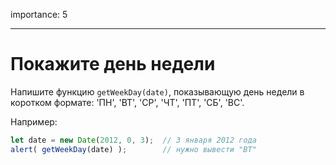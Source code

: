 importance: 5

---

# Покажите день недели

Напишите функцию `getWeekDay(date)`, показывающую день недели в коротком формате: 'ПН', 'ВТ', 'СР', 'ЧТ', 'ПТ', 'СБ', 'ВС'.

Например:

```js no-beautify
let date = new Date(2012, 0, 3);  // 3 января 2012 года
alert( getWeekDay(date) );        // нужно вывести "ВТ"
```

